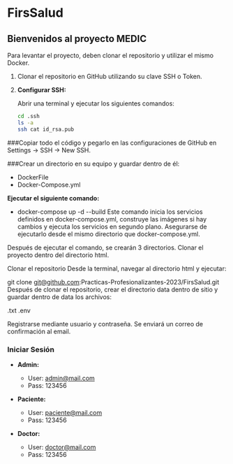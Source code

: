 # FirsSalud

## Bienvenidos al proyecto MEDIC

Para levantar el proyecto, deben clonar el repositorio y utilizar el mismo Docker.

1. Clonar el repositorio en GitHub utilizando su clave SSH o Token.

2. **Configurar SSH:**

   Abrir una terminal y ejecutar los siguientes comandos:

   ```bash
   cd .ssh
   ls -a
   ssh cat id_rsa.pub
   
###Copiar todo el código y pegarlo en las configuraciones de GitHub en Settings -> SSH -> New SSH.

###Crear un directorio en su equipo y guardar dentro de él:

- DockerFile
- Docker-Compose.yml
  
**Ejecutar el siguiente comando:**

- docker-compose up -d --build
Este comando inicia los servicios definidos en docker-compose.yml, construye las imágenes si hay cambios y ejecuta los servicios en segundo plano. Asegurarse de ejecutarlo desde el mismo directorio que docker-compose.yml.

Después de ejecutar el comando, se crearán 3 directorios. Clonar el proyecto dentro del directorio html.

Clonar el repositorio
Desde la terminal, navegar al directorio html y ejecutar:

git clone git@github.com:Practicas-Profesionalizantes-2023/FirsSalud.git
Después de clonar el repositorio, crear el directorio data dentro de sitio y guardar dentro de data los archivos:

.txt
.env

Registrarse mediante usuario y contraseña. Se enviará un correo de confirmación al email.

### Iniciar Sesión

- **Admin:**
  - User: admin@mail.com
  - Pass: 123456

- **Paciente:**
  - User: paciente@mail.com
  - Pass: 123456

- **Doctor:**
  - User: doctor@mail.com
  - Pass: 123456
